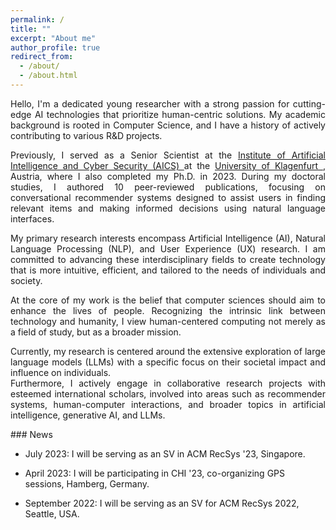 ```yaml
---
permalink: /
title: ""
excerpt: "About me"
author_profile: true
redirect_from: 
  - /about/
  - /about.html
---
```


<div style="text-align: justify"> 
Hello, I'm a dedicated young researcher with a strong passion for cutting-edge AI technologies 
that prioritize human-centric solutions. My academic background is rooted in Computer Science, 
and I have a history of actively contributing to various R&D projects.

Previously, I served as a Senior Scientist at the <a href="https://www.aau.at/en/aics/"> Institute of Artificial Intelligence 
and Cyber Security (AICS) </a>
at the <a href="https://www.aau.at/en/"> University of Klagenfurt </a>, Austria, where I also completed my Ph.D. in 2023. During my doctoral studies, 
I authored 10 peer-reviewed publications, focusing on conversational recommender systems designed to assist users 
in finding relevant items and making informed decisions using natural language interfaces.

My primary research interests encompass Artificial Intelligence (AI), Natural Language Processing (NLP), 
and User Experience (UX) research. I am committed to advancing these interdisciplinary fields 
to create technology that is more intuitive, efficient, and tailored to the needs of individuals and society.

At the core of my work is the belief that computer sciences should aim to enhance the lives of people. 
Recognizing the intrinsic link between technology and humanity, I view human-centered computing not merely 
as a field of study, but as a broader mission.

Currently, my research is centered around the extensive exploration of large language models (LLMs) 
with a specific focus on their societal impact and influence on individuals.  
Furthermore, I actively engage in collaborative research projects with 
esteemed international scholars, involved into areas such as recommender systems, human-computer interactions, 
and broader topics in artificial intelligence, generative AI, and LLMs.

</div>
### News

- July 2023: I will be serving as an SV in ACM RecSys '23, Singapore.

- April 2023: I will be participating in CHI '23, co-organizing GPS sessions, Hamberg, Germany.

- September 2022: I will be serving as an SV for ACM RecSys 2022, Seattle, USA.



